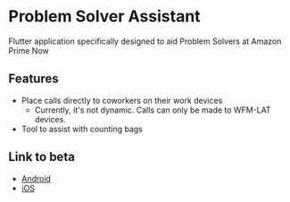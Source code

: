 # Problem Solver Assistant
Flutter application specifically designed to aid Problem Solvers at Amazon Prime Now

## Features
* Place calls directly to coworkers on their work devices
  * Currently, it's not dynamic. Calls can only be made to WFM-LAT devices.
* Tool to assist with counting bags

## Link to beta
* [Android](https://acsweb.ucsd.edu/~c1tran/dev/amazon/app-release.apk)
* [iOS](https://tiny.app.link/fxZ1HkfLkT)
